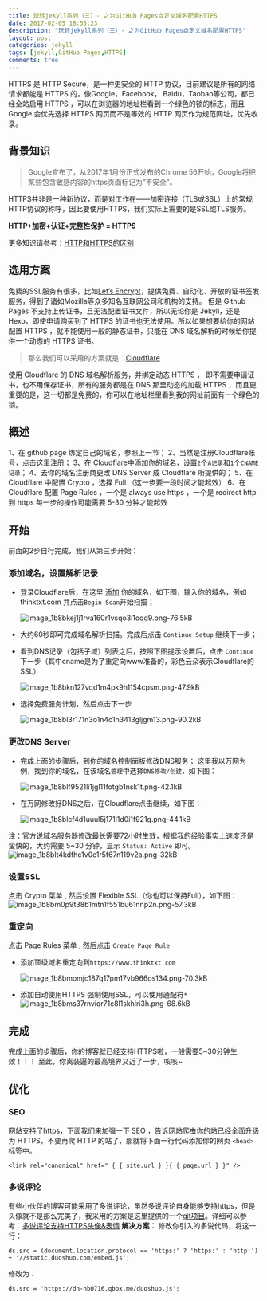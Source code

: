 ```yaml
---
title: 玩转jekyll系列（三）- 之为GitHub Pages自定义域名配置HTTPS
date: 2017-02-05 18:55:23
description: "玩转jekyll系列（三）- 之为GitHub Pages自定义域名配置HTTPS"
layout: post
categories: jekyll
tags: [jekyll,GitHub-Pages,HTTPS]
comments: true
---
```

HTTPS 是 HTTP Secure，是一种更安全的 HTTP 协议，目前建议是所有的网络请求都能是 HTTPS 的，像Google，Facebook， Baidu，Taobao等公司，都已经全站启用 HTTPS ，可以在浏览器的地址栏看到一个绿色的锁的标志，而且 Google 会优先选择 HTTPS 网页而不是等效的 HTTP 网页作为规范网址，优先收录。

## 背景知识

> Google宣布了，从2017年1月份正式发布的Chrome 56开始，Google将把某些包含敏感内容的https页面标记为“不安全”。

HTTPS并非是一种新协议，而是对工作在——加密连接（TLS或SSL）上的常规HTTP协议的称呼，因此要使用HTTPS，我们实际上需要的是SSL或TLS服务。

**HTTP+加密+认证+完整性保护 = HTTPS**

更多知识请参考：[HTTP和HTTPS的区别][1]

## 选用方案
免费的SSL服务有很多，比如[Let’s Encrypt][2]，提供免费、自动化、开放的证书签发服务，得到了诸如Mozilla等众多知名互联网公司和机构的支持。
但是 Github Pages 不支持上传证书，且无法配置证书文件，所以无论你是 Jekyll，还是 Hexo，即使申请购买到了 HTTPS 的证书也无法使用。所以如果想要给你的网站配置 HTTPS ，就不能使用一般的静态证书，只能在 DNS 域名解析的时候给你提供一个动态的 HTTPS 证书。

> 那么我们可以采用的方案就是：[Cloudflare][3]

使用 Cloudflare 的 DNS 域名解析服务，并绑定动态 HTTPS ， 即不需要申请证书，也不用保存证书，所有的服务都是在 DNS 那里动态的加载 HTTPS ，而且更重要的是，这一切都是免费的，你可以在地址栏里看到我的网址前面有一个绿色的锁。

## 概述
1、在 github page 绑定自己的域名，参照上一节；
2、当然是注册Cloudflare账号，点击[这里注册][4]；
3、在 Cloudflare中添加你的域名，设置`2`个`A记录`和`1`个`CNAME记录`；
4、去你的域名注册商更改 DNS Server 成 Cloudflare 所提供的；
5、在 Cloudflare 中配置 Crypto ，选择 Full （这一步要一段时间才能起效）
6、在 Cloudflare 配置 Page Rules ，一个是 always use https ，一个是 redirect http 到 https 每一步的操作可能需要 5-30 分钟才能起效


## 开始
前面的2步自行完成，我们从第三步开始：

### 添加域名，设置解析记录

* 登录Cloudflare后，在这里 [添加][5] 你的域名，如下图，输入你的域名，例如 thinktxt.com 并点击`Begin Scan`开始扫描；

    ![image_1b8bkej1j1rva160r1vsqo3i1oqd9.png-76.5kB][6]
* 大约60秒即可完成域名解析扫描。完成后点击 `Continue Setup` 继续下一步；
* 看到DNS记录（包括子域）列表之后，按照下图提示设置后，点击 `Continue` 下一步（其中cname是为了重定向www准备的，彩色云朵表示Cloudflare的SSL）

    ![image_1b8bkn127vqd1m4pk9h1154cpsm.png-47.9kB][7]
* 选择免费服务计划，然后点击下一步

    ![image_1b8bl3r171n3o1n4o1n3413gljgm13.png-90.2kB][8]

### 更改DNS Server

* 完成上面的步骤后，到你的域名控制面板修改DNS服务；
  这里我以万网为例，找到你的域名，在该域名`管理`中选择`DNS修改/创建`，如下图：

    ![image_1b8blf9521li1jgl11fotgb1nsk1t.png-42.1kB][9]

* 在万网修改好DNS之后，在Cloudflare点击继续，如下图：

    ![image_1b8blcf4d1uuul5j171l1d0i1f921g.png-44.1kB][10]

注：官方说域名服务器修改最长需要72小时生效，根据我的经验事实上速度还是蛮快的，大约需要 5~30 分钟，显示 `Status: Active` 即可。
![image_1b8blt4kdfhc1v0c1r5f67n119v2a.png-32kB][11]

### 设置SSL
点击 Crypto 菜单 , 然后设置 Flexible SSL（你也可以保持Full），如下图：
![image_1b8bm0p9t38b1mtn1f551bu61nnp2n.png-57.3kB][12]

### 重定向
点击 Page Rules 菜单 , 然后点击 `Create Page Rule`

* 添加顶级域名重定向到`https://www.thinktxt.com`

    ![image_1b8bmomjc187q17pm17vb966os134.png-70.3kB][13]

* 添加自动使用HTTPS
  强制使用SSL，可以使用通配符`*`
    ![image_1b8bms37rnviqr71c8l1skhlri3h.png-68.6kB][14]

## 完成
完成上面的步骤后，你的博客就已经支持HTTPS啦，一般需要5~30分钟生效！！！
至此，你离装逼的最高境界又近了一步，咳咳~

## 优化

### SEO
网站支持了https，下面我们来加强一下 SEO ，告诉网站爬虫你的站已经全面升级为 HTTPS，不要再爬 HTTP 的站了，那就将下面一行代码添加你的网页 `<head>` 标签中。

```
<link rel="canonical" href=" { { site.url } }{ { page.url } }" />
```

### 多说评论
有些小伙伴的博客可能采用了多说评论，虽然多说评论自身能够支持https，但是头像就不是那么完美了，我采用的方案是这里提供的一个[git项目][15]。详细可以参考：[多说评论支持HTTPS头像&表情][16]
**解决方案：**
修改你引入的多说代码，将这一行：

```
ds.src = (document.location.protocol == 'https:' ? 'https:' : 'http:') + '//static.duoshuo.com/embed.js';
```

修改为：

```
ds.src = 'https://dn-hb0716.qbox.me/duoshuo.js';
```


  [1]: http://www.jianshu.com/p/37654eb66b58
  [2]: https://letsencrypt.org/
  [3]: https://www.cloudflare.com/
  [4]: https://www.cloudflare.com/a/sign-up
  [5]: https://www.cloudflare.com/a/add-site
  [6]: http://static.zybuluo.com/Lxyour/if9025vupkj8ibac9nn8s4cq/image_1b8bkej1j1rva160r1vsqo3i1oqd9.png
  [7]: http://static.zybuluo.com/Lxyour/8jbgo1xo2wfi8fv4cxyzp8nu/image_1b8bkn127vqd1m4pk9h1154cpsm.png
  [8]: http://static.zybuluo.com/Lxyour/3qvzn3lnw55e3qhisd2l2yah/image_1b8bl3r171n3o1n4o1n3413gljgm13.png
  [9]: http://static.zybuluo.com/Lxyour/gcsnqxfd8klslqvzr9r49bs4/image_1b8blf9521li1jgl11fotgb1nsk1t.png
  [10]: http://static.zybuluo.com/Lxyour/zz8b85uurco7hui6l1ce8vth/image_1b8blcf4d1uuul5j171l1d0i1f921g.png
  [11]: http://static.zybuluo.com/Lxyour/qkcfoukxdjjqvygsimu96jri/image_1b8blt4kdfhc1v0c1r5f67n119v2a.png
  [12]: http://static.zybuluo.com/Lxyour/hvyttr75pnrir6w2kp607kbd/image_1b8bm0p9t38b1mtn1f551bu61nnp2n.png
  [13]: http://static.zybuluo.com/Lxyour/vus85arwn564l8tsj5taosiy/image_1b8bmomjc187q17pm17vb966os134.png
  [14]: http://static.zybuluo.com/Lxyour/27fl7hdougfqf9srgplm5tin/image_1b8bms37rnviqr71c8l1skhlri3h.png
  [15]: https://github.com/rainwsy/duoshuo-https
  [16]: https://www.tiexo.cn/duoshuo-https/
